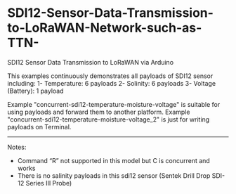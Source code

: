 # SDI12-Sensor-Data-Transmission-to-LoRaWAN-Network-such-as-TTN-
SDI12 Sensor Data Transmission to LoRaWAN via Arduino

This examples continuously demonstrates all payloads of SDI12 sensor including:
1- Temperature: 6 payloads 
2- Solinity:  6 payloads
3- Voltage (Battery):  1 payload


Example "concurrent-sdi12-temperature-moisture-voltage" is suitable for using payloads and forward them to another platform.
Example "concurrent-sdi12-temperature-moisture-voltage_2" is just for writing payloads on Terminal.

---------------------------------------------------------------------------------------------------
Notes:
- Command “R” not supported in this model but C is concurrent and works
- There is no salinity payloads in this sdi12 sensor (Sentek Drill Drop SDI-12 Series III Probe)
